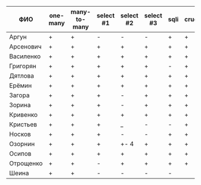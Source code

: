 | **ФИО**     | one-many | many-to-many | select #1 | select #2 | select #3 | sqli | crud | er_diagram | deploy | indexes |
|-------------|----------|--------------|-----------|-----------|-----------|------|------|------------|--------|---------|
| Аргун       | +        | +            | -         | -         | -         | +    | +    | +          | +      | +       |
| Арсенович   | +        | +            | +         | +         | +         | +    | +    | +          | +      | +       |
| Василенко   | +        | +            | +         | +         | +         | +    | +    | +          | +      | +       |
| Григорян    | +        | +            | +         | +         | +         | -    | +    | +          | +      | +       |
| Дятлова     | +        | +            | +         | +         | +         | +    | +    | +          | +      | +       |
| Ерёмин      | +        | +            | +         | +         | +         | +    | +    | +          | +      | +       |
| Загора      | +        | +            | +         | -         | +         | +    | +    | +          | +      | +       |
| Зорина      | +        | +            | +         | -         | +         | +    | +    | +          | +      | +       |
| Кривенко    | +        | +            | +         | +         | +         | +    | +    | +          | +      | +       |
| Кристьев    | +        | +            | +         | _         | -         | -    | +    | +          | +      |         |
| Носков      | +        | +            | +         | -         | -         | +    | +    | +          | +      | +       |
| Озорнин     | +        | +            | +         | +- 4      | +         | +    | +    | +          | +      | +       |
| Осипов      | +        | +            | +         | +         | +         | +    | +    | +          | +      | +       |
| Отрощенко   | +        | +            | -         | +         | +         | +    | +    | +          | +      | +       |
| Шеина       | +        | +            | -         | -         | -         | -    |      |            |        |         |
